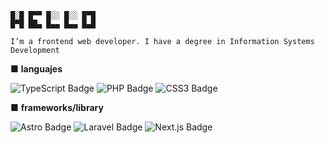 ```
█░█ █▀▀ █░░ █░░ █▀█ 
█▀█ ██▄ █▄▄ █▄▄ █▄█

I’m a frontend web developer. I have a degree in Information Systems Development
```

■ <strong>languajes</strong>

<span><img src="https://img.shields.io/badge/TypeScript-000?logo=typescript&logoColor=fff&style=for-the-badge" alt="TypeScript Badge"></span>
<span><img src="https://img.shields.io/badge/PHP-000?logo=php&logoColor=fff&style=for-the-badge" alt="PHP Badge"></span>
<span><img src="https://img.shields.io/badge/CSS3-000?logo=css3&logoColor=fff&style=for-the-badge" alt="CSS3 Badge"></span>

■ <strong>frameworks/library</strong>

<span><img src="https://img.shields.io/badge/Astro-fff?logo=astro&logoColor=000&style=for-the-badge" alt="Astro Badge"></span>
<span><img src="https://img.shields.io/badge/Laravel-fff?logo=laravel&logoColor=000&style=for-the-badge" alt="Laravel Badge"></span>
<span><img src="https://img.shields.io/badge/Next.js-fff?logo=nextdotjs&logoColor=000&style=for-the-badge" alt="Next.js Badge"></span>
